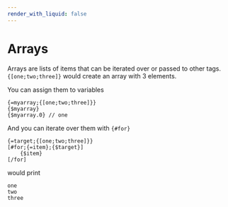 ```yaml
---
render_with_liquid: false
---
```


# Arrays

Arrays are lists of items that can be iterated over or passed to other tags. `{[one;two;three]}` would create an array with 3 elements.

You can assign them to variables

```
{=myarray;{[one;two;three]}}
{$myarray}
{$myarray.0} // one
```

And you can iterate over them with `{#for}`

```
{=target;{[one;two;three]}}
[#for;{=item};{$target}]
	{$item}
[/for]
```

would print

```
one
two
three
```
